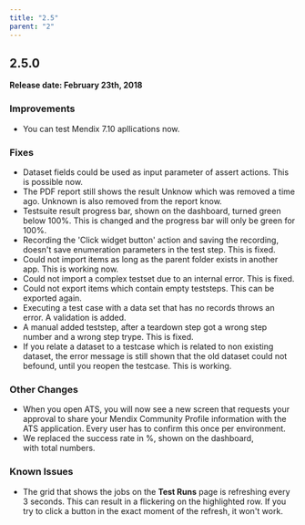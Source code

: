 ```yaml
---
title: "2.5"
parent: "2"
---
```


## 2.5.0

**Release date: February 23th, 2018**

### Improvements

* You can test Mendix 7.10 apllications now.

### Fixes

* Dataset fields could be used as input parameter of assert actions. This is possible now.
* The PDF report still shows the result Unknow which was removed a time ago. Unknown is also removed from the report know.
* Testsuite result progress bar, shown on the dashboard, turned green below 100%. This is changed and the progress bar will only be green for 100%.
* Recording the 'Click widget button' action and saving the recording, doesn't save enumeration parameters in the test step. This is fixed.
* Could not import items as long as the parent folder exists in another app. This is working now.
* Could not import a complex testset due to an internal error. This is fixed.
* Could not export items which contain empty teststeps. This can be exported again.
* Executing a test case with a data set that has no records throws an error. A validation is added.
* A manual added teststep, after a teardown step got a wrong step number and a wrong step trype. This is fixed.
* If you relate a dataset to a testcase which is related to non existing dataset, the error message is still shown that the old dataset could not befound, until you reopen the testcase. This is working.

### Other Changes

* When you open ATS, you will now see a new screen that requests your approval to share your Mendix Community Profile information with the ATS application. Every user has to confirm this once per environment.
* We replaced the success rate in %, shown on the dashboard, with total numbers.

### Known Issues

* The grid that shows the jobs on the **Test Runs** page is refreshing every 3 seconds. This can result in a flickering on the highlighted row. If you try to click a button in the exact moment of the refresh, it won't work.
